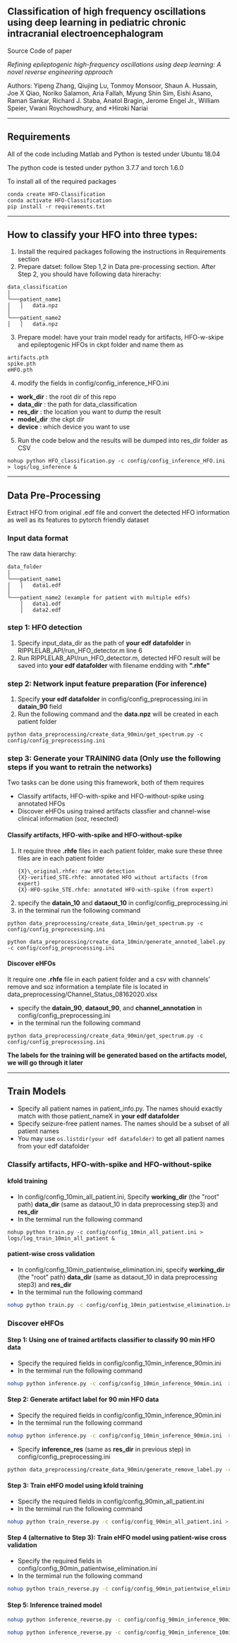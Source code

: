 ## Classification of high frequency oscillations using deep learning in pediatric chronic intracranial electroencephalogram

Source Code of paper

_Refining epileptogenic high-frequency oscillations using deep learning: A novel reverse engineering approach_

Authors: Yipeng Zhang, Qiujing Lu, Tonmoy Monsoor, Shaun A. Hussain, Joe X Qiao, Noriko Salamon, Aria Fallah, Myung Shin Sim, Eishi Asano, Raman Sankar, Richard J. Staba, Anatol Bragin, Jerome Engel Jr., William Speier, Vwani Roychowdhury, and \*Hiroki Nariai

---

## Requirements

All of the code including Matlab and Python is tested under Ubuntu 18.04

The python code is tested under python 3.7.7 and torch 1.6.0

To install all of the required packages

```
conda create HFO-Classification
conda activate HFO-Classification
pip install -r requirements.txt
```

---

## How to classify your HFO into three types:

1.  Install the required packages following the instructions in Requirements section
2.  Prepare datset: follow Step 1,2 in Data pre-processing section. After Step 2, you should have following data hirerachy:

```
data_classification
│
└───patient_name1
│   │   data.npz
│
└───patient_name2
│   │   data.npz
```

3.  Prepare model: have your train model ready for artifacts, HFO-w-skipe and epileptogenic HFOs in ckpt folder and name them as

```
artifacts.pth
spike.pth
eHFO.pth
```

4. modify the fields in config/config_inference_HFO.ini

- **work_dir** : the root dir of this repo
- **data_dir** : the path for data_classification
- **res_dir** : the location you want to dump the result
- **model_dir** :the ckpt dir
- **device** : which device you want to use

5. Run the code below and the results will be dumped into res_dir folder as CSV

```
nohup python HFO_classification.py -c config/config_inference_HFO.ini > logs/log_inference &
```

---

## Data Pre-Processing

Extract HFO from original .edf file and convert the detected HFO information as well as its features to pytorch friendly dataset

### Input data format

The raw data hierarchy:

```
data_folder
│
└───patient_name1
│   │   data1.edf
│
└───patient_name2 (example for patient with multiple edfs)
    │   data1.edf
    │   data2.edf
```

### step 1: HFO detection

1.  Specify input_data_dir as the path of **your edf datafolder** in RIPPLELAB_API/run_HFO_detector.m line 6
2.  Run RIPPLELAB_API/run_HFO_detector.m, detected HFO result will be saved into **your edf datafolder** with filename endding with **".rhfe"**

### step 2: Network input feature preparation (For inference)

1. Specify **your edf datafolder** in config/config_preprocessing.ini in **datain_90** field
2. Run the following command and the **data.npz** will be created in each patient folder

```
python data_preprocessing/create_data_90min/get_spectrum.py -c config/config_preprocessing.ini
```

### step 3: Generate your TRAINING data (Only use the following steps if you want to retrain the networks)

Two tasks can be done using this framework, both of them requires

- Classify artifacts, HFO-with-spike and HFO-without-spike using annotated HFOs
- Discover eHFOs using trained artifacts classfier and channel-wise clinical information (soz, resected)

#### Classify artifacts, HFO-with-spike and HFO-without-spike

1. It require three **.rhfe** files in each patient folder, make sure these three files are in each patient folder
   ```
   {X}\_original.rhfe: raw HFO detection
   {X}-verified_STE.rhfe: annotated HFO without artifacts (from expert)
   {X}-HFO-spike_STE.rhfe: annotated HFO-with-spike (from expert)
   ```
2. specify the **datain_10** and **dataout_10** in config/config_preprocessing.ini
3. in the terminal run the following command

```
python data_preprocessing/create_data_10min/get_spectrum.py -c config/config_preprocessing.ini
```

```
python data_preprocessing/create_data_10min/generate_annoted_label.py -c config/config_preprocessing.ini
```

#### Discover eHFOs

It require one **.rhfe** file in each patient folder and a csv with channels' remove and soz information
a template file is located in data_preprocessing/Channel_Status_08162020.xlsx

- specify the **datain_90**, **dataout_90**, and **channel_annotation** in config/config_preprocessing.ini
- in the terminal run the following command

```
python data_preprocessing/create_data_90min/get_spectrum.py -c config/config_preprocessing.ini
```

**The labels for the training will be generated based on the artifacts model, we will go through it later**

---

## Train Models

- Specify all patient names in patient_info.py. The names should exactly match with those patient_nameX in **your edf datafolder**
- Specify seizure-free patient names. The names should be a subset of all patient names
- You may use `os.listdir(your edf datafolder)` to get all patient names from your edf datafolder

### Classify artifacts, HFO-with-spike and HFO-without-spike

#### kfold training

- In config/config_10min_all_patient.ini, Specify **working_dir** (the "root" path) **data_dir** (same as dataout_10 in data preprocessing step3) and **res_dir**
- In the termimal run the following command

```
nohup python train.py -c config/config_10min_all_patient.ini > logs/log_train_10min_all_patient &
```

#### patient-wise cross validation

- In config/config_10min_patientwise_elimination.ini, specify **working_dir** (the "root" path) **data_dir** (same as dataout_10 in data preprocessing step3) and **res_dir**
- In the termimal run the following command

```bash
nohup python train.py -c config/config_10min_patientwise_elimination.ini > logs/log_train_10min_patientwise_elimination &
```

### Discover eHFOs

#### Step 1: Using one of trained artifacts classifier to classify 90 min HFO data

- Specify the required fields in config/config_10min_inference_90min.ini
- In the termimal run the following command

```bash
nohup python inference.py -c config/config_10min_inference_90min.ini  > logs/log_10min_inference_90min &
```

#### Step 2: Generate artifact label for 90 min HFO data

- Specify the required fields in config/config_10min_inference_90min.ini
- In the termimal run the following command

```bash
nohup python inference.py -c config/config_10min_inference_90min.ini  > logs/log_10min_inference_90min &
```

- Specify **inference_res** (same as **res_dir** in previous step) in config/config_preprocessing.ini

```bash
python data_preprocessing/create_data_90min/generate_remove_label.py -c config/config_preprocessing.ini
```

#### Step 3: Train eHFO model using kfold training

- Specify the required fields in config/config_90min_all_patient.ini
- In the termimal run the following command

```bash
nohup python train_reverse.py -c config/config_90min_all_patient.ini > logs/log_train_reverse_all_patients &
```

#### Step 4 (alternative to Step 3): Train eHFO model using patient-wise cross validation

- Specify the required fields in config/config_90min_patientwise_elimination.ini
- In the termimal run the following command

```bash
nohup python train_reverse.py -c config/config_90min_patientwise_elimination.ini > logs/log_train_90min_patientwise_elimination &
```

#### Step 5: Inference trained model

```bash
nohup python inference_reverse.py -c config/config_90min_inference_90min.ini > logs/log_90min_inference_90min &
```

```bash
nohup python inference_reverse.py -c config/config_90min_inference_10min.ini > logs/log_90min_inference_10min &
```
